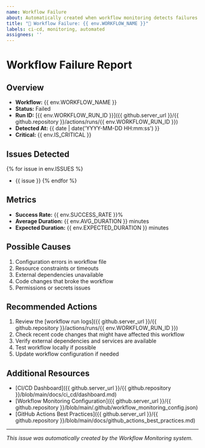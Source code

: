 ```yaml
---
name: Workflow Failure
about: Automatically created when workflow monitoring detects failures
title: "🚨 Workflow Failure: {{ env.WORKFLOW_NAME }}"
labels: ci-cd, monitoring, automated
assignees: ''
---
```


# Workflow Failure Report

## Overview

- **Workflow:** {{ env.WORKFLOW_NAME }}
- **Status:** Failed
- **Run ID:** [{{ env.WORKFLOW_RUN_ID }}]({{ github.server_url }}/{{ github.repository }}/actions/runs/{{ env.WORKFLOW_RUN_ID }})
- **Detected At:** {{ date | date('YYYY-MM-DD HH:mm:ss') }}
- **Critical:** {{ env.IS_CRITICAL }}

## Issues Detected

{% for issue in env.ISSUES %}
- {{ issue }}
{% endfor %}

## Metrics

- **Success Rate:** {{ env.SUCCESS_RATE }}%
- **Average Duration:** {{ env.AVG_DURATION }} minutes
- **Expected Duration:** {{ env.EXPECTED_DURATION }} minutes

## Possible Causes

1. Configuration errors in workflow file
2. Resource constraints or timeouts
3. External dependencies unavailable
4. Code changes that broke the workflow
5. Permissions or secrets issues

## Recommended Actions

1. Review the [workflow run logs]({{ github.server_url }}/{{ github.repository }}/actions/runs/{{ env.WORKFLOW_RUN_ID }})
2. Check recent code changes that might have affected this workflow
3. Verify external dependencies and services are available
4. Test workflow locally if possible
5. Update workflow configuration if needed

## Additional Resources

- [CI/CD Dashboard]({{ github.server_url }}/{{ github.repository }}/blob/main/docs/ci_cd/dashboard.md)
- [Workflow Monitoring Configuration]({{ github.server_url }}/{{ github.repository }}/blob/main/.github/workflow_monitoring_config.json)
- [GitHub Actions Best Practices]({{ github.server_url }}/{{ github.repository }}/blob/main/docs/github_actions_best_practices.md)

---

*This issue was automatically created by the Workflow Monitoring system.*